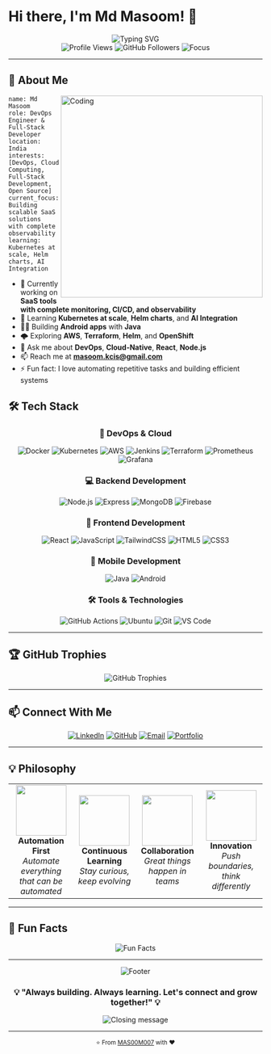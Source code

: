 # Hi there, I'm Md Masoom! 👋

<div align="center">
  <img src="https://readme-typing-svg.demolab.com?font=Fira+Code&weight=600&size=28&duration=4000&pause=1000&center=true&vCenter=true&width=600&height=100&lines=DevOps+Engineer+%F0%9F%9A%80;Cloud-Native+Builder+%E2%98%81%EF%B8%8F;Full-Stack+Developer+%F0%9F%92%BB;Open+Source+Enthusiast+%E2%9D%A4%EF%B8%8F;AI+Learner+%F0%9F%A4%96;Problem+Solver+%F0%9F%A7%A9" alt="Typing SVG" />
</div>

<div align="center">
  <img src="https://komarev.com/ghpvc/?username=MAS00M007&color=blueviolet&style=flat-square&label=Profile+Views" alt="Profile Views" />
  <img src="https://img.shields.io/github/followers/MAS00M007?style=flat-square&color=blue" alt="GitHub Followers" />
  <img src="https://img.shields.io/badge/Focus-DevOps%20%26%20Cloud-brightgreen?style=flat-square" alt="Focus" />
</div>

---

## 🚀 About Me

<img align="right" alt="Coding" width="400" src="https://raw.githubusercontent.com/abhisheknaiidu/abhisheknaiidu/master/code.gif">

    name: Md Masoom
    role: DevOps Engineer & Full-Stack Developer
    location: India
    interests: [DevOps, Cloud Computing, Full-Stack 
    Development, Open Source]
    current_focus: Building scalable SaaS solutions 
    with complete observability
    learning: Kubernetes at scale, Helm charts, AI Integration

- 🔭 Currently working on **SaaS tools with complete monitoring, CI/CD, and observability**
- 🌱 Learning **Kubernetes at scale**, **Helm charts**, and **AI Integration**
- 👨‍💻 Building **Android apps** with **Java**
- 🌩️ Exploring **AWS**, **Terraform**, **Helm**, and **OpenShift**
- 💬 Ask me about **DevOps**, **Cloud-Native**, **React**, **Node.js**
- 📫 Reach me at [**masoom.kcis@gmail.com**](https://mail.google.com/mail/?view=cm&fs=1&to=masoom.kcis@gmail.com)
- ⚡ Fun fact: I love automating repetitive tasks and building efficient systems

## 🛠️ Tech Stack

<div align="center">

### 🔧 DevOps & Cloud
![Docker](https://img.shields.io/badge/-Docker-2496ED?style=for-the-badge&logo=docker&logoColor=white)
![Kubernetes](https://img.shields.io/badge/-Kubernetes-326CE5?style=for-the-badge&logo=kubernetes&logoColor=white)
![AWS](https://img.shields.io/badge/-AWS-232F3E?style=for-the-badge&logo=amazon-aws&logoColor=white)
![Jenkins](https://img.shields.io/badge/-Jenkins-D24939?style=for-the-badge&logo=jenkins&logoColor=white)
![Terraform](https://img.shields.io/badge/-Terraform-623CE4?style=for-the-badge&logo=terraform&logoColor=white)
![Prometheus](https://img.shields.io/badge/-Prometheus-E6522C?style=for-the-badge&logo=prometheus&logoColor=white)
![Grafana](https://img.shields.io/badge/-Grafana-F46800?style=for-the-badge&logo=grafana&logoColor=white)

### 💻 Backend Development
![Node.js](https://img.shields.io/badge/-Node.js-339933?style=for-the-badge&logo=node.js&logoColor=white)
![Express](https://img.shields.io/badge/-Express-000000?style=for-the-badge&logo=express&logoColor=white)
![MongoDB](https://img.shields.io/badge/-MongoDB-47A248?style=for-the-badge&logo=mongodb&logoColor=white)
![Firebase](https://img.shields.io/badge/-Firebase-FFCA28?style=for-the-badge&logo=firebase&logoColor=black)


### 🎨 Frontend Development
![React](https://img.shields.io/badge/-React-61DAFB?style=for-the-badge&logo=react&logoColor=black)
![JavaScript](https://img.shields.io/badge/-JavaScript-F7DF1E?style=for-the-badge&logo=javascript&logoColor=black)
![TailwindCSS](https://img.shields.io/badge/-TailwindCSS-06B6D4?style=for-the-badge&logo=tailwindcss&logoColor=white)
![HTML5](https://img.shields.io/badge/-HTML5-E34F26?style=for-the-badge&logo=html5&logoColor=white)
![CSS3](https://img.shields.io/badge/-CSS3-1572B6?style=for-the-badge&logo=css3&logoColor=white)

### 📱 Mobile Development
![Java](https://img.shields.io/badge/-Java-007396?style=for-the-badge&logo=java&logoColor=white)
![Android](https://img.shields.io/badge/-Android-3DDC84?style=for-the-badge&logo=android&logoColor=white)

### 🛠️ Tools & Technologies
![GitHub Actions](https://img.shields.io/badge/-GitHub%20Actions-2088FF?style=for-the-badge&logo=github-actions&logoColor=white)
![Ubuntu](https://img.shields.io/badge/-Ubuntu-E95420?style=for-the-badge&logo=ubuntu&logoColor=white)
![Git](https://img.shields.io/badge/-Git-F05032?style=for-the-badge&logo=git&logoColor=white)
![VS Code](https://img.shields.io/badge/-VS%20Code-007ACC?style=for-the-badge&logo=visual-studio-code&logoColor=white)

</div>

---


## 🏆 GitHub Trophies

<div align="center">
  <img src="https://github-profile-trophy.vercel.app/?username=MAS00M007&theme=tokyonight&row=1&column=6" alt="GitHub Trophies" />
</div>

---


## 📫 Connect With Me

<div align="center">
  
[![LinkedIn](https://img.shields.io/badge/-LinkedIn-0A66C2?style=for-the-badge&logo=linkedin&logoColor=white)](https://www.linkedin.com/in/md-masoom-3084aa25a)
[![GitHub](https://img.shields.io/badge/-GitHub-181717?style=for-the-badge&logo=github&logoColor=white)](https://github.com/MAS00M007)
[![Email](https://img.shields.io/badge/-Gmail-EA4335?style=for-the-badge&logo=gmail&logoColor=white)](https://mail.google.com/mail/?view=cm&fs=1&to=masoom.kcis@gmail.com)
[![Portfolio](https://img.shields.io/badge/-Portfolio-FF5722?style=for-the-badge&logo=web&logoColor=white)](https://devops-masoom.netlify.app/)

</div>

---

## 💡 Philosophy

<div align="center">
  <table>
    <tr>
      <td align="center">
        <img src="https://media.giphy.com/media/du3J3cXyzhj75IOgvA/giphy.gif" width="100">
        <br><strong>Automation First</strong>
        <br><em>Automate everything that can be automated</em>
      </td>
      <td align="center">
        <img src="https://media.giphy.com/media/26tn33aiTi1jkl6H6/giphy.gif" width="100">
        <br><strong>Continuous Learning</strong>
        <br><em>Stay curious, keep evolving</em>
      </td>
      <td align="center">
        <img src="https://media.giphy.com/media/3oKIPnAiaMCws8nOsE/giphy.gif" width="100">
        <br><strong>Collaboration</strong>
        <br><em>Great things happen in teams</em>
      </td>
      <td align="center">
        <img src="https://media.giphy.com/media/l46Cy1rHbQ92uuLXa/giphy.gif" width="100">
        <br><strong>Innovation</strong>
        <br><em>Push boundaries, think differently</em>
      </td>
    </tr>
  </table>
</div>

---

## 🎊 Fun Facts

<div align="center">
  <img src="https://readme-typing-svg.demolab.com?font=Fira+Code&pause=1000&color=667EEA&center=true&vCenter=true&width=600&lines=%F0%9F%8D%95+I+debug+with+pizza+and+coffee;%F0%9F%8E%AE+Gaming+enthusiast+%26+tech+explorer;%F0%9F%93%9A+Always+reading+tech+blogs+%26+docs;%F0%9F%8C%B1+Believe+in+sustainable+technology;%F0%9F%A4%96+Dream+of+fully+automated+workflows" alt="Fun Facts" />
</div>

---

<div align="center">
  <img src="https://capsule-render.vercel.app/api?type=waving&color=gradient&height=100&section=footer" alt="Footer" />
</div>

<div align="center">
  <h3>💡 "Always building. Always learning. Let's connect and grow together!" 💡</h3>
  
  <img src="https://readme-typing-svg.demolab.com?font=Fira+Code&pause=1000&color=38C2FF&center=true&vCenter=true&width=600&lines=Thanks+for+visiting+my+profile!+%F0%9F%98%8A;Let's+build+something+amazing+together!+%F0%9F%9A%80;Happy+coding!+%F0%9F%92%BB" alt="Closing message" />
</div>

---

<div align="center">
  <sub>⭐ From <a href="https://github.com/MAS00M007">MAS00M007</a> with ❤️</sub>
</div>
